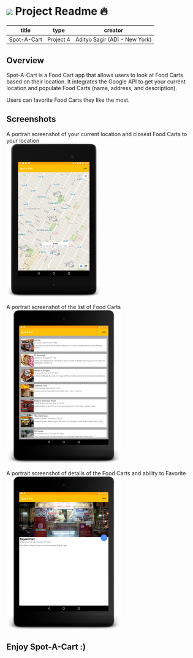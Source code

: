 # ![](https://ga-dash.s3.amazonaws.com/production/assets/logo-9f88ae6c9c3871690e33280fcf557f33.png) Project Readme :fire:

title | type | creator
----- | ---- | -------
Spot-A-Cart | Project 4 | Adityo Sagir (ADI - New York)

## Overview

Spot-A-Cart is a Food Cart app that allows users to look at Food Carts based on their location. It integrates the Google API to get your current location and populate Food Carts (name, address, and description).

Users can favorite Food Carts they like the most.

## Screenshots

A portrait screenshot of your current location and closest Food Carts to your location<br>
<img src="screenshots/3.png" height="400px" />

A portrait screenshot of the list of Food Carts<br>
<img src="screenshots/1.png" height="400px" />

A portrait screenshot of details of the Food Carts and ability to Favorite<br>
<img src="screenshots/2.png" height="400px" />

## Enjoy Spot-A-Cart :)

